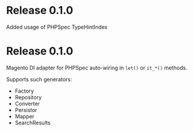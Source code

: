 # Release 0.1.0

Added usage of PHPSpec TypeHintIndex

# Release 0.1.0

Magento DI adapter for PHPSpec auto-wiring in `let()` or `it_*()` methods.

Supports such generators:

* Factory
* Repository
* Converter
* Persistor
* Mapper
* SearchResults 
